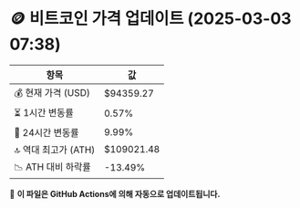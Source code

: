 # 🪙 비트코인 가격 업데이트 (2025-03-03 07:38)

| 항목                | 값 |
|--------------------|----------------|
| 💰 현재 가격 (USD) | $94359.27 |
| ⏳ 1시간 변동률    | 0.57% |
| 📆 24시간 변동률   | 9.99% |
| 🔝 역대 최고가 (ATH) | $109021.48 |
| 📉 ATH 대비 하락률 | -13.49% |

🔄 **이 파일은 GitHub Actions에 의해 자동으로 업데이트됩니다.**
